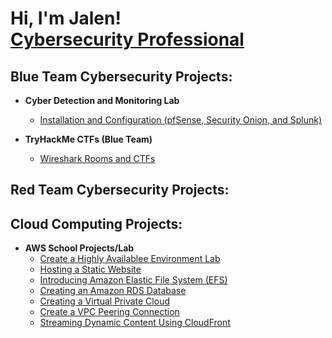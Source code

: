 <h1>Hi, I'm Jalen! <br/><a <a href="www.linkedin.com/in/jalen-doy">Cybersecurity Professional</a>

<h2>Blue Team Cybersecurity Projects:</h2>

- <b> Cyber Detection and Monitoring Lab </b>
  - [Installation and Configuration (pfSense, Security Onion, and Splunk)](https://github.com/JalenDoy/CybersecurityDetectionAndMonitoringLab)

- <b> TryHackMe CTFs (Blue Team) </b>
  - [Wireshark Rooms and CTFs ](https://github.com/JalenDoy/Wireshark-Rooms-and-CTFs/blob/main/README.md)

 <h2>Red Team Cybersecurity Projects:</h2>

 <h2>Cloud Computing Projects:</h2>

- <b> AWS School Projects/Lab </b>
  - [Create a Highly Availablee Environment Lab](https://github.com/JalenDoy/Creating-A-Highly-Available-Environment-Lab)
  - [Hosting a Static Website](https://github.com/JalenDoy/Hosting-A-Static-Website)
  - [Introducing Amazon Elastic File System (EFS)](https://github.com/JalenDoy/Introducing-Amazon-Elastic-File-System-EFS-)
  - [Creating an Amazon RDS Database](https://github.com/JalenDoy/Creating-An-Amazon-RDS-Database)
  - [Creating a Virtual Private Cloud](https://github.com/JalenDoy/Creating-a-Virtual-Private-Cloud)
  - [Create a VPC Peering Connection](https://github.com/JalenDoy/Create-a-VPC-Peering-Connection)
  - [Streaming Dynamic Content Using CloudFront](https://github.com/JalenDoy/Streaming-Dynamic-Content-Using-CloudFront)


 
<!--
**joshmadakor1/joshmadakor1** is a ✨ _special_ ✨ repository because its `README.md` (this file) appears on your GitHub profile.

Here are some ideas to get you started:

- 🔭 I’m currently working on ...
- 🌱 I’m currently learning ...
- 👯 I’m looking to collaborate on ...
- 🤔 I’m looking for help with ...
- 💬 Ask me about ...
- 📫 How to reach me: ...
- 😄 Pronouns: ...
- ⚡ Fun fact: ...
-->
